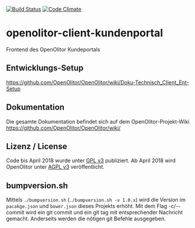 
[![Build Status](https://travis-ci.com/OpenOlitor/openolitor-client-kundenportal.svg?branch=prod)](https://travis-ci.com/OpenOlitor/openolitor-client-kundenportal)
[![Code Climate](https://codeclimate.com/github/OpenOlitor/openolitor-client-kundenportal/badges/gpa.svg)](https://codeclimate.com/github/OpenOlitor/openolitor-client-kundenportal)

# openolitor-client-kundenportal
Frontend des OpenOlitor Kundeportals

## Entwicklungs-Setup
https://github.com/OpenOlitor/OpenOlitor/wiki/Doku-Technisch_Client_Ent-Setup

## Dokumentation
Die gesamte Dokumentation befindet sich auf dem OpenOlitor-Projekt-Wiki
https://github.com/OpenOlitor/OpenOlitor/wiki/

## Lizenz / License
Code bis April 2018 wurde unter [GPL v3](LICENSE_legacy) publiziert. Ab April 2018 wird OpenOlitor unter [AGPL v3](LICENSE) veröffentlicht.

## bumpversion.sh
Mittels `./bumpversion.sh` (`./bumpversion.sh -v 1.0.x`) wird die Version im `pacakge.json` und `bower.json` dieses Projekts erhöht.
Mit dem Flag -c/--commit wird ein git commit und ein git tag mit entsprechender Nachricht gemacht.
Anderseits werden die nötigen git Befehle ausgegeben.

